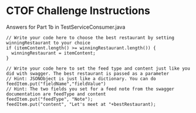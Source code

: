 CTOF Challenge Instructions
============================

Answers for Part 1b in TestServiceConsumer.java
            
    // Write your code here to choose the best restaurant by setting winningRestaurant to your choice
    if (itemContent.length() >= winningRestaurant.length()) {
      winningRestaurant = itemContent;
    }

    // Write your code here to set the feed type and content just like you did with swagger. The best restaurant is passed as a parameter
    // Hint: JSONObject is just like a dictionary. You can do feedItem.put("fieldName","fieldValue")
    // Hint: The two fields you set for a feed note from the swagger documentation are feedType and content
    feedItem.put("feedType", "Note");
    feedItem.put("content", "Let's meet at "+bestRestaurant);

